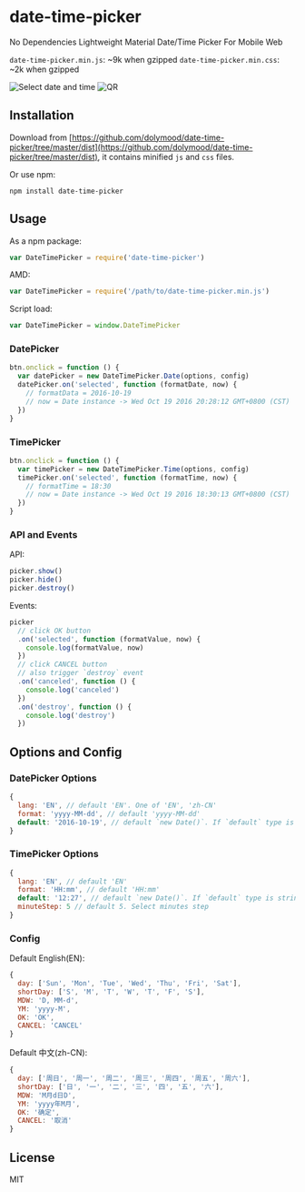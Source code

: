 # date-time-picker

No Dependencies Lightweight Material Date/Time Picker For Mobile Web

`date-time-picker.min.js`: ~9k when gzipped
`date-time-picker.min.css`: ~2k when gzipped

![Select date and time](https://github.com/dolymood/date-time-picker/blob/master/assets/date-time-picker.gif) ![QR](https://github.com/dolymood/date-time-picker/blob/master/assets/qr.png)

## Installation

Download from [https://github.com/dolymood/date-time-picker/tree/master/dist](https://github.com/dolymood/date-time-picker/tree/master/dist), it contains minified `js` and `css` files.

Or use npm:

```
npm install date-time-picker
```


## Usage

As a npm package:

```js
var DateTimePicker = require('date-time-picker')
```

AMD:

```js
var DateTimePicker = require('/path/to/date-time-picker.min.js')
```

Script load:

```js
var DateTimePicker = window.DateTimePicker
```

### DatePicker

```js
btn.onclick = function () {
  var datePicker = new DateTimePicker.Date(options, config)
  datePicker.on('selected', function (formatDate, now) {
    // formatData = 2016-10-19
    // now = Date instance -> Wed Oct 19 2016 20:28:12 GMT+0800 (CST)
  })
}
```

### TimePicker

```js
btn.onclick = function () {
  var timePicker = new DateTimePicker.Time(options, config)
  timePicker.on('selected', function (formatTime, now) {
    // formatTime = 18:30
    // now = Date instance -> Wed Oct 19 2016 18:30:13 GMT+0800 (CST)
  })
}
```

### API and Events

API:

```js
picker.show()
picker.hide()
picker.destroy()
```

Events:

```js
picker
  // click OK button
  .on('selected', function (formatValue, now) {
    console.log(formatValue, now)
  })
  // click CANCEL button
  // also trigger `destroy` event
  .on('canceled', function () {
    console.log('canceled')
  })
  .on('destroy', function () {
    console.log('destroy')
  })
```


## Options and Config

### DatePicker Options

```js
{
  lang: 'EN', // default 'EN'. One of 'EN', 'zh-CN'
  format: 'yyyy-MM-dd', // default 'yyyy-MM-dd'
  default: '2016-10-19', // default `new Date()`. If `default` type is string, then it will be parsed to `Date` instance by `format` . Or it can be a `Date` instance
}
```

### TimePicker Options

```js
{
  lang: 'EN', // default 'EN'
  format: 'HH:mm', // default 'HH:mm'
  default: '12:27', // default `new Date()`. If `default` type is string, then it will be parsed to `Date` instance by `format` . Or it can be a `Date` instance
  minuteStep: 5 // default 5. Select minutes step
}
```

### Config

Default English(EN):

```js
{
  day: ['Sun', 'Mon', 'Tue', 'Wed', 'Thu', 'Fri', 'Sat'],
  shortDay: ['S', 'M', 'T', 'W', 'T', 'F', 'S'],
  MDW: 'D, MM-d',
  YM: 'yyyy-M',
  OK: 'OK',
  CANCEL: 'CANCEL'
}
```

Default 中文(zh-CN):

```js
{
  day: ['周日', '周一', '周二', '周三', '周四', '周五', '周六'],
  shortDay: ['日', '一', '二', '三', '四', '五', '六'],
  MDW: 'M月d日D',
  YM: 'yyyy年M月',
  OK: '确定',
  CANCEL: '取消'
}
```


## License

MIT
